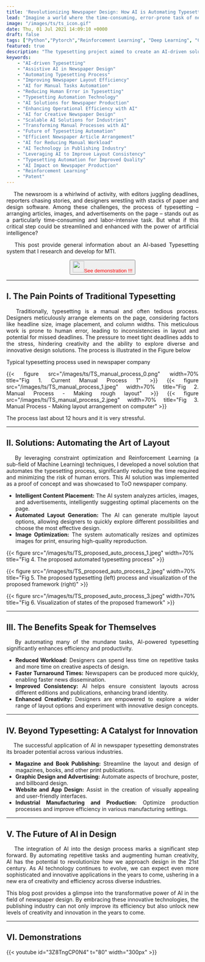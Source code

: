 ```yaml
---
title: 'Revolutionizing Newspaper Design: How AI is Automating Typesetting'
lead: "Imagine a world where the time-consuming, error-prone task of newspaper typesetting becomes effortless and precise. This is no longer a distant dream but a reality brought to life by an AI-driven solution that revolutionizes the typesetting process. By automating the arrangement of newspaper articles, this cutting-edge Assistive AI technology eliminates manual stress, ensures consistent layouts, and unlocks new possibilities for creative design. Beyond newspapers, this innovation offers a glimpse into a scalable future where similar manual challenges across industries can be tackled with unparalleled efficiency and accuracy. Discover how AI is redefining productivity, one layout at a time!"
image: "/images/ts/ts_icon.gif"
date: Thu, 01 Jul 2021 14:09:10 +0000
draft: false
tags: ["Python","Pytorch","Reinforcement Learning", "Deep Learning", "Constrained Programming"]
featured: true
description: "The typesetting project aimed to create an AI-driven solution to automate the labor-intensive process of newspaper article arrangement, addressing several critical challenges. Manual typesetting is notoriously time-consuming and stressful, often leading to inconsistent layouts and potential human errors. These issues not only hinder productivity but also limit the ability to explore diverse solutions for optimal newspaper design. By leveraging Assistive AI, this project seeks to significantly reduce the manual workload, enhance operational efficiency, and ensure consistent output quality. The successful application of this technology in typesetting showcases its potential transferability to other industries facing similar manual challenges, offering a scalable solution for improving efficiency and reducing human error across various fields."
keywords:
    - "AI-driven Typesetting"
    - "Assistive AI in Newspaper Design"
    - "Automating Typesetting Process"
    - "Improving Newspaper Layout Efficiency"
    - "AI for Manual Tasks Automation"
    - "Reducing Human Error in Typesetting"
    - "Typesetting Automation Technology"
    - "AI Solutions for Newspaper Production"
    - "Enhancing Operational Efficiency with AI"
    - "AI for Creative Newspaper Design"
    - "Scalable AI Solutions for Industries"
    - "Transforming Manual Processes with AI"
    - "Future of Typesetting Automation"
    - "Efficient Newspaper Article Arrangement"
    - "AI for Reducing Manual Workload"
    - "AI Technology in Publishing Industry"
    - "Leveraging AI to Improve Layout Consistency"
    - "Typesetting Automation for Improved Quality"
    - "AI Impact on Newspaper Production"
    - "Reinforcement Learning"
    - "Patent"
---
```


<div style="text-align:justify">
&emsp; The newsroom is a whirlwind of activity, with editors juggling deadlines, reporters chasing stories, and designers wrestling with stacks of paper and design software. Among these challenges, the process of typesetting – arranging articles, images, and advertisements on the page – stands out as a particularly time-consuming and labor-intensive task. But what if this critical step could be streamlined and enhanced with the power of artificial intelligence?

&emsp; This post provide general information about an AI-based Typesetting system that I research and develop for MTI.
</div>

<div style="text-align:center">
    <a href="#demo"> 
        <button class="button-56" style="color:red"><img src="/images/down-arrow.gif" style="width:30px;height:30px" />See demonstration !!!</button> 
    </a>
</div>
<hr/>

I. The Pain Points of Traditional Typesetting
-----
<div style="text-align:justify">
&emsp; Traditionally, typesetting is a manual and often tedious process. Designers meticulously arrange elements on the page, considering factors like headline size, image placement, and column widths. This meticulous work is prone to human error, leading to inconsistencies in layout and potential for missed deadlines. The pressure to meet tight deadlines adds to the stress, hindering creativity and the ability to explore diverse and innovative design solutions. The process is illustrated in the Figure below

Typical typesetting process used in newspaper company

{{< figure src="/images/ts/TS_manual_process_0.png" width=70%  title="Fig 1. Current Manual Process 1" >}}
{{< figure src="/images/ts/TS_manual_process_1.jpeg" width=70% title="Fig 2. Manual Process - Making rough layout" >}}
{{< figure src="/images/ts/TS_manual_process_2.jpeg" width=70% title="Fig 3. Manual Process - Making layout arrangement on computer" >}}


The process last about 12 hours and it is very stressful.
</div>
<hr/>

II. Solutions: Automating the Art of Layout
-----
<div style="text-align:justify">
&emsp; By leveraging constraint optimization and Reinforcement Learning (a sub-field of  Machine Learning) techniques, I developed a novel solution that automates the typesetting process, significantly reducing the time required and minimizing the risk of human errors. This AI solution was implemented as a proof of concept and was showcased to ToO newspaper company.


* **Intelligent Content Placement:** The AI system analyzes articles, images, and advertisements, intelligently suggesting optimal placements on the page. 
* **Automated Layout Generation:** The AI can generate multiple layout options, allowing designers to quickly explore different possibilities and choose the most effective design.
* **Image Optimization:** The system automatically resizes and optimizes images for print, ensuring high-quality reproduction.
</div>

{{< figure src="/images/ts/TS_proposed_auto_process_1.jpeg" width=70%  title="Fig 4. The proposed automated typesetting process" >}}

{{< figure src="/images/ts/TS_proposed_auto_process_2.jpeg" width=70%  title="Fig 5. The proposed typesetting (left) process and visualization of the proposed framework (right)" >}}

{{< figure src="/images/ts/TS_proposed_auto_process_3.jpeg" width=70%  title="Fig 6. Visualization of states of the proposed framework" >}}
<hr/>

III. The Benefits Speak for Themselves
-----
<div style="text-align:justify">
&emsp; By automating many of the mundane tasks, AI-powered typesetting significantly enhances efficiency and productivity. 

* **Reduced Workload:** Designers can spend less time on repetitive tasks and more time on creative aspects of design.
* **Faster Turnaround Times:** Newspapers can be produced more quickly, enabling faster news dissemination.
* **Improved Consistency:** AI helps ensure consistent layouts across different editions and publications, enhancing brand identity.
* **Enhanced Creativity:** Designers are empowered to explore a wider range of layout options and experiment with innovative design concepts.
</div>
<hr/>

IV. Beyond Typesetting: A Catalyst for Innovation
-----
<div style="text-align:justify">
&emsp; The successful application of AI in newspaper typesetting demonstrates its broader potential across various industries. 

* **Magazine and Book Publishing:** Streamline the layout and design of magazines, books, and other print publications.
* **Graphic Design and Advertising:** Automate aspects of brochure, poster, and billboard design.
* **Website and App Design:** Assist in the creation of visually appealing and user-friendly interfaces.
* **Industrial Manufacturing and Production:** Optimize production processes and improve efficiency in various manufacturing settings.
</div>
<hr/>

V. The Future of AI in Design
-----
<div style="text-align:justify">
&emsp; The integration of AI into the design process marks a significant step forward. By automating repetitive tasks and augmenting human creativity, AI has the potential to revolutionize how we approach design in the 21st century. As AI technology continues to evolve, we can expect even more sophisticated and innovative applications in the years to come, ushering in a new era of creativity and efficiency across diverse industries.

This blog post provides a glimpse into the transformative power of AI in the field of newspaper design. By embracing these innovative technologies, the publishing industry can not only improve its efficiency but also unlock new levels of creativity and innovation in the years to come.
</div>
<hr/>

VI. Demonstrations <a id="demo"></a>
-----

{{< youtube id="3Z8TngCP0N4" t="80" width="300px" >}}
